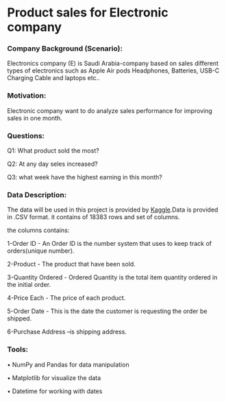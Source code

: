 # Product sales for Electronic company



### Company Background (Scenario):

Electronics company (E) is Saudi Arabia-company based on sales different types of electronics such as Apple Air pods Headphones, Batteries, USB-C Charging Cable and laptops etc..

### Motivation:

Electronic company want to do analyze sales performance for improving sales in one month.


### Questions:

Q1: What product sold the most?

Q2: At any day seles increased?

Q3: what week have the highest earning in this month?


### Data Description:

The data will be used in this project is provided by <a href="https://www.kaggle.com/knightbearr/sales-product-data">Kaggle</a>.Data is provided in .CSV format. it contains of 18383 rows and set of columns.

the columns contains:

1-Order ID - An Order ID is the number system that uses to keep track of orders(unique number).

2-Product - The product that have been sold.

3-Quantity Ordered - Ordered Quantity is the total item quantity ordered in the initial order.

4-Price Each - The price of each product.

5-Order Date - This is the date the customer is requesting the order be shipped.

6-Purchase Address –is shipping address.


### Tools:

•	NumPy and Pandas for data manipulation

•	Matplotlib for visualize the data

•	Datetime for working with dates


